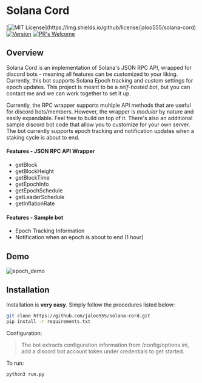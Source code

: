 # Solana Cord

[![MIT License](https://img.shields.io/apm/l/atomic-design-ui.svg?)](https://img.shields.io/github/license/jaloo555/solana-cord)
[![Version](https://badge.fury.io/gh/tterb%2FHyde.svg)](https://badge.fury.io/gh/tterb%2FHyde)
[![PR's Welcome](https://img.shields.io/badge/PRs-welcome-brightgreen.svg?style=flat)](http://makeapullrequest.com)  

## Overview

Solana Cord is an implementation of Solana's JSON RPC API, wrapped for discord bots - meaning all features can be customized to your liking. Currently, this bot supports Solana Epoch tracking and custom settings for epoch updates. This project is meant to be a _self-hosted bot_, but you can contact me and we can work together to set it up.

Currently, the RPC wrapper supports multiple API methods that are useful for discord bots/members. However, the wrapper is _modular_ by nature and easily expandable. Feel free to build on top of it. There's also an additional sample discord bot code that allow you to customize for your own server. The bot currently supports epoch tracking and notification updates when a staking cycle is about to end.

#### Features - JSON RPC API Wrapper

- getBlock
- getBlockHeight
- getBlockTime
- getEpochInfo
- getEpochSchedule
- getLeaderSchedule
- getInflationRate

#### Features - Sample bot

- Epoch Tracking Information
- Notification when an epoch is about to end (1 hour)

## Demo

![epoch_demo](https://imgur.com/a/Itcj89B)

## Installation

Installation is **very easy**. Simply follow the procedures listed below:

```bash
git clone https://github.com/jaloo555/solana-cord.git
pip install -r requirements.txt
```
Configuration:
> The bot extracts configuration information from /config/options.ini, add a discord bot account token under credentials to get started.

To run:
```bash
python3 run.py
```

